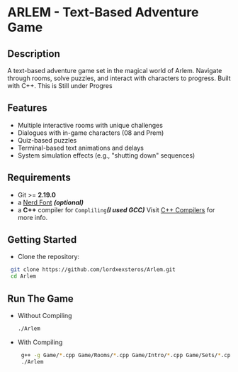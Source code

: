 # ARLEM - Text-Based Adventure Game



## Description
A text-based adventure game set in the magical world of Arlem. Navigate through rooms, solve puzzles, and interact with characters to progress. Built with C++. This is Still under Progres

##  Features
- Multiple interactive rooms with unique challenges
- Dialogues with in-game characters (08 and Prem)
- Quiz-based puzzles
- Terminal-based text animations and delays
- System simulation effects (e.g., "shutting down" sequences)

##  Requirements

- Git >= **2.19.0** 
- a [Nerd Font](https://www.nerdfonts.com/) **_(optional)_**
- a **C++** compiler for `Compliling`**_(I used GCC)_** Visit [C++ Compilers](https://en.wikipedia.org/wiki/Category:C%2B%2B_compilers) for more info.

## Getting Started

 - Clone the repository:
  ```bash
   git clone https://github.com/lordxexsteros/Arlem.git
   cd Arlem
   ```

## Run The Game
 - Without Compiling  
    ```bash
    ./Arlem
    ```
 - With Compiling  
   ```bash
    g++ -g Game/*.cpp Game/Rooms/*.cpp Game/Intro/*.cpp Game/Sets/*.cpp -o Arelm
    ./Arlem
   ```

